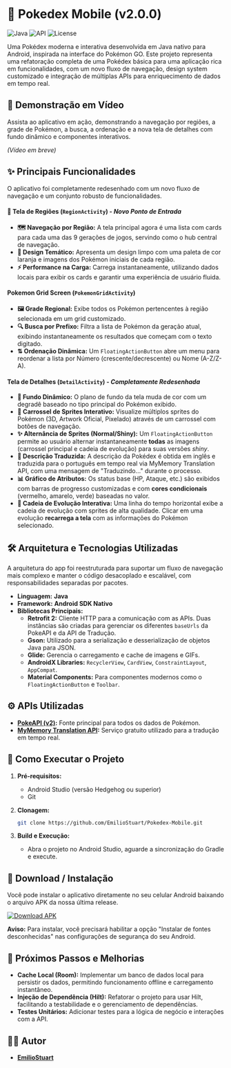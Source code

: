 # 📱 Pokedex Mobile (v2.0.0)

![Java](https://img.shields.io/badge/Language-Java-orange?style=for-the-badge&logo=android)
![API](https://img.shields.io/badge/API-PokeAPI%20%26%20MyMemory-red?style=for-the-badge)
![License](https://img.shields.io/badge/License-MIT-green?style=for-the-badge)

Uma Pokédex moderna e interativa desenvolvida em Java nativo para Android, inspirada na interface do Pokémon GO. Este projeto representa uma refatoração completa de uma Pokédex básica para uma aplicação rica em funcionalidades, com um novo fluxo de navegação, design system customizado e integração de múltiplas APIs para enriquecimento de dados em tempo real.

## 🎥 Demonstração em Vídeo

Assista ao aplicativo em ação, demonstrando a navegação por regiões, a grade de Pokémon, a busca, a ordenação e a nova tela de detalhes com fundo dinâmico e componentes interativos.

*(Vídeo em breve)*

## ✨ Principais Funcionalidades

O aplicativo foi completamente redesenhado com um novo fluxo de navegação e um conjunto robusto de funcionalidades.

#### 📍 Tela de Regiões (`RegionActivity`) - *Novo Ponto de Entrada*
* **🗺️ Navegação por Região:** A tela principal agora é uma lista com cards para cada uma das 9 gerações de jogos, servindo como o hub central de navegação.
* **🎨 Design Temático:** Apresenta um design limpo com uma paleta de cor laranja e imagens dos Pokémon iniciais de cada região.
* **⚡ Performance na Carga:** Carrega instantaneamente, utilizando dados locais para exibir os cards e garantir uma experiência de usuário fluida.

#### Pokemon Grid Screen (`PokemonGridActivity`)
* **🖼️ Grade Regional:** Exibe todos os Pokémon pertencentes à região selecionada em um grid customizado.
* **🔍 Busca por Prefixo:** Filtra a lista de Pokémon da geração atual, exibindo instantaneamente os resultados que começam com o texto digitado.
* **⇅ Ordenação Dinâmica:** Um `FloatingActionButton` abre um menu para reordenar a lista por Número (crescente/decrescente) ou Nome (A-Z/Z-A).

#### Tela de Detalhes (`DetailActivity`) - *Completamente Redesenhada*
* **🎨 Fundo Dinâmico:** O plano de fundo da tela muda de cor com um degradê baseado no tipo principal do Pokémon exibido.
* **🎠 Carrossel de Sprites Interativo:** Visualize múltiplos sprites do Pokémon (3D, Artwork Oficial, Pixelado) através de um carrossel com botões de navegação.
* **✨ Alternância de Sprites (Normal/Shiny):** Um `FloatingActionButton` permite ao usuário alternar instantaneamente **todas** as imagens (carrossel principal e cadeia de evolução) para suas versões *shiny*.
* **📜 Descrição Traduzida:** A descrição da Pokédex é obtida em inglês e traduzida para o português em tempo real via MyMemory Translation API, com uma mensagem de "Traduzindo..." durante o processo.
* **📊 Gráfico de Atributos:** Os status base (HP, Ataque, etc.) são exibidos com barras de progresso customizadas e com **cores condicionais** (vermelho, amarelo, verde) baseadas no valor.
* **🧬 Cadeia de Evolução Interativa:** Uma linha do tempo horizontal exibe a cadeia de evolução com sprites de alta qualidade. Clicar em uma evolução **recarrega a tela** com as informações do Pokémon selecionado.

## 🛠️ Arquitetura e Tecnologias Utilizadas

A arquitetura do app foi reestruturada para suportar um fluxo de navegação mais complexo e manter o código desacoplado e escalável, com responsabilidades separadas por pacotes.

* **Linguagem:** **Java**
* **Framework:** **Android SDK Nativo**
* **Bibliotecas Principais:**
    * **Retrofit 2:** Cliente HTTP para a comunicação com as APIs. Duas instâncias são criadas para gerenciar os diferentes `baseUrls` da PokeAPI e da API de Tradução.
    * **Gson:** Utilizado para a serialização e desserialização de objetos Java para JSON.
    * **Glide:** Gerencia o carregamento e cache de imagens e GIFs.
    * **AndroidX Libraries:** `RecyclerView`, `CardView`, `ConstraintLayout`, `AppCompat`.
    * **Material Components:** Para componentes modernos como o `FloatingActionButton` e `Toolbar`.

## ⚙️ APIs Utilizadas

* **[PokeAPI (v2)](https://pokeapi.co/):** Fonte principal para todos os dados de Pokémon.
* **[MyMemory Translation API](https://mymemory.translated.net/):** Serviço gratuito utilizado para a tradução em tempo real.

## 🚀 Como Executar o Projeto

1.  **Pré-requisitos:**
    * Android Studio (versão Hedgehog ou superior)
    * Git

2.  **Clonagem:**
    ```bash
    git clone https://github.com/EmilioStuart/Pokedex-Mobile.git
    ```

3.  **Build e Execução:**
    * Abra o projeto no Android Studio, aguarde a sincronização do Gradle e execute.

## 📲 Download / Instalação

Você pode instalar o aplicativo diretamente no seu celular Android baixando o arquivo APK da nossa última release.

[![Download APK](https://img.shields.io/badge/Download-APK%20v2.0.0-orange?style=for-the-badge&logo=android)](https://github.com/EmilioStuart/Pokedex-Mobile/releases/download/v2.0.0/app-debug.apk)

**Aviso:** Para instalar, você precisará habilitar a opção "Instalar de fontes desconhecidas" nas configurações de segurança do seu Android.

## 🔮 Próximos Passos e Melhorias

* **Cache Local (Room):** Implementar um banco de dados local para persistir os dados, permitindo funcionamento offline e carregamento instantâneo.
* **Injeção de Dependência (Hilt):** Refatorar o projeto para usar Hilt, facilitando a testabilidade e o gerenciamento de dependências.
* **Testes Unitários:** Adicionar testes para a lógica de negócio e interações com a API.

## 👨‍💻 Autor

* **[EmilioStuart](https://github.com/EmilioStuart)**
